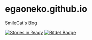 # egaoneko.github.io
SmileCat's Blog

[![Stories in Ready](https://badge.waffle.io/egaoneko/egaoneko.github.io.png?label=ready&title=Ready)](https://waffle.io/egaoneko/egaoneko.github.io)
[![Bitdeli Badge](https://d2weczhvl823v0.cloudfront.net/egaoneko/egaoneko.github.io/trend.png)](https://bitdeli.com/free "Bitdeli Badge")

